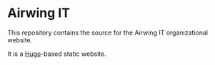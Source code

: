 # Airwing IT

This repository contains the source for the Airwing IT organizational website.

It is a [Hugo](http://gohugo.io)-based static website.
